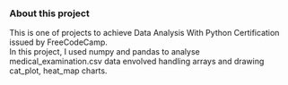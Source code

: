 ### About this project
This is one of projects to achieve Data Analysis With Python Certification issued by FreeCodeCamp.<br>
In this project, I used numpy and pandas to analyse medical_examination.csv data envolved handling arrays and drawing cat_plot, heat_map charts.
